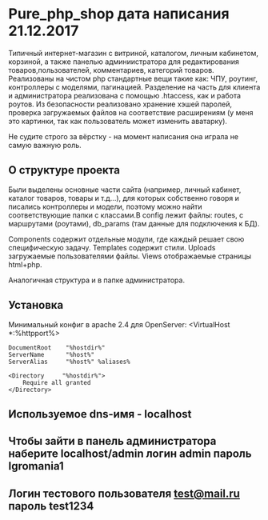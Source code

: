 # Pure_php_shop дата написания 21.12.2017

Типичный интернет-магазин с витриной, каталогом, личным кабинетом, корзиной, а также панелью админиистратора для редактирования товаров,пользователей, комментариев, категорий товаров. Реализованы на чистом php стандартные вещи такие как: ЧПУ, роутинг, контроллеры с моделями, пагинацией. Разделение на часть для клиента и администратора реализована с помощью .htaccess, как и работа роутов. Из безопасности реализовано хранение хэшей паролей, проверка загружаемых файлов на соответствие расширениям (у меня это картинки, так как пользователь может изменить аватарку).

Не судите строго за вёрстку - на момент написания она играла не самую важную роль.  

## О структуре проекта
Были выделены основные части сайта (например, личный кабинет, каталог товаров, товары и т.д...), для которых собственно говоря и писались контроллеры и модели, поэтому можно найти соответствующие папки с классами.В config лежит файлы: routes, с маршрутами (роутами), db_params (там данные для подключения к БД). 

Components содержит отдельные модули, где каждый решает свою специфическую задачу. Templates содержит стили. Uploads загружаемые пользователями файлы. Views отображаемые страницы html+php.

Аналогичная структура и в папке администратора.

## Установка
Минимальный конфиг в apache 2.4 для OpenServer:
<VirtualHost *:%httpport%>

    DocumentRoot    "%hostdir%"
    ServerName      "%host%"
    ServerAlias     "%host%" %aliases%

    <Directory     "%hostdir%"> 
        Require all granted
    </Directory>

</VirtualHost>

## Используемое dns-имя - localhost

## Чтобы зайти в панель администратора наберите localhost/admin логин admin пароль Igromania1

## Логин тестового пользователя test@mail.ru пароль test1234

